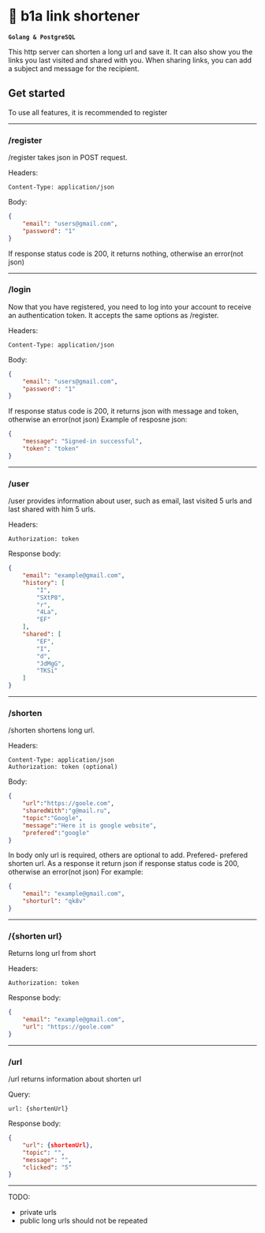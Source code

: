 <h1>🔗 b1a link shortener</h1>

**`Golang & PostgreSQL`**

This http server can shorten a long url and save it. It can also show you the links you last visited and shared with you. When sharing links, you can add a subject and message for the recipient.
<h2>Get started</h2>

To use all features, it is recommended to register

<hr>
<h3>/register</h3>

/register takes json in POST request. 

Headers:

```Content-Type: application/json```

Body:
```json
{
    "email": "users@gmail.com",
    "password": "1"
}
```

If response status code is 200, it returns nothing, otherwise an error(not json)
<hr>
<h3>/login</h3>

Now that you have registered, you need to log into your account to receive an authentication token. It accepts the same options as /register.

Headers:

```Content-Type: application/json```

Body:
```json
{
    "email": "users@gmail.com",
    "password": "1"
}
```

If response status code is 200, it returns json with message and token, otherwise an error(not json)
Example of resposne json:
```json
{
	"message": "Signed-in successful",
	"token": "token"
}
```
<hr>
<h3>/user</h3>

/user provides information about user, such as email, last visited 5 urls and last shared with him 5 urls.

Headers:
```
Authorization: token
```

Response body:
```json
{
	"email": "example@gmail.com",
	"history": [
		"I",
		"SXtP8",
		"r",
		"4La",
		"EF"
	],
	"shared": [
		"EF",
		"I",
		"d",
		"JdMgG",
		"TKSi"
	]
}
```
<hr>
<h3>/shorten</h3>

/shorten shortens long url.

Headers:
```
Content-Type: application/json
Authorization: token (optional)
```

Body:
```json
{
	"url":"https://goole.com",
	"sharedWith":"g@mail.ru",
	"topic":"Google",
	"message":"Here it is google website",
	"prefered":"google"
}
```

In body only url is required, others are optional to add. Prefered- prefered shorten url.
As a response it return json if response status code is 200, otherwise an error(not json)
For example:
```json
{
	"email": "example@gmail.com",
	"shorturl": "qk8v"
}
```
<hr>
<h3>/{shorten url}</h3>

Returns long url from short

Headers:
```
Authorization: token
```

Response body:
```json
{
	"email": "example@gmail.com",
	"url": "https://goole.com"
}
```
<hr>
<h3>/url</h3>

/url returns information about shorten url 

Query:
```
url: {shortenUrl}
```

Response body:
```json
{
	"url": {shortenUrl},
	"topic": "",
	"message": "",
	"clicked": "5"
}
```

<hr>

TODO:
- private urls
- public long urls should not be repeated

